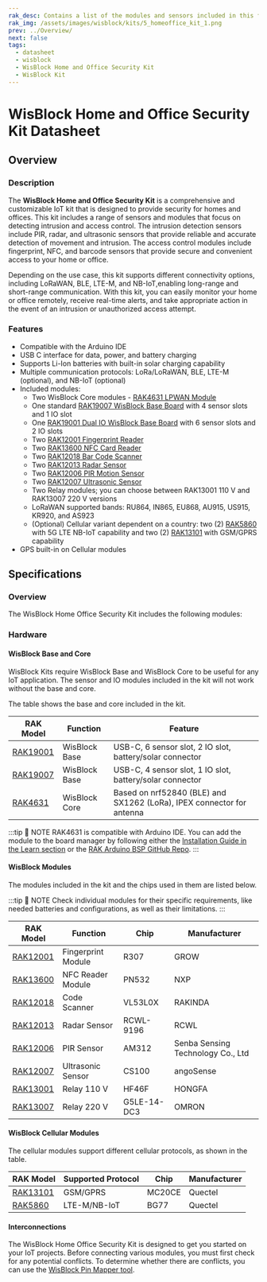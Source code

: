 ```yaml
---
rak_desc: Contains a list of the modules and sensors included in this fully customizable WisBlock IoT Kit for your home and office security applications.
rak_img: /assets/images/wisblock/kits/5_homeoffice_kit_1.png
prev: ../Overview/
next: false
tags:
  - datasheet
  - wisblock
  - WisBlock Home and Office Security Kit
  - WisBlock Kit
---
```


# WisBlock Home and Office Security Kit Datasheet

## Overview

### Description

The **WisBlock Home and Office Security Kit** is a comprehensive and customizable IoT kit that is designed to provide security for homes and offices. This kit includes a range of sensors and modules that focus on detecting intrusion and access control. The intrusion detection sensors include PIR, radar, and ultrasonic sensors that provide reliable and accurate detection of movement and intrusion. The access control modules include fingerprint, NFC, and barcode sensors that provide secure and convenient access to your home or office.

Depending on the use case, this kit supports different connectivity options, including LoRaWAN, BLE, LTE-M, and NB-IoT,enabling long-range and short-range communication. With this kit, you can easily monitor your home or office remotely, receive real-time alerts, and take appropriate action in the event of an intrusion or unauthorized access attempt.

### Features

- Compatible with the Arduino IDE
- USB C interface for data, power, and battery charging
- Supports Li-Ion batteries with built-in solar charging capability
- Multiple communication protocols: LoRa/LoRaWAN, BLE, LTE-M (optional), and NB-IoT (optional)
- Included modules:
    - Two WisBlock Core modules - [RAK4631 LPWAN Module](/Product-Categories/WisBlock/RAK4631/Quickstart/)
    - One standard [RAK19007 WisBlock Base Board](/Product-Categories/WisBlock/RAK19007/Quickstart/) with 4 sensor slots and 1 IO slot
    - One [RAK19001 Dual IO WisBlock Base Board](/Product-Categories/WisBlock/RAK19001/Overview/) with 6 sensor slots and 2 IO slots
    - Two [RAK12001 Fingerprint Reader](/Product-Categories/WisBlock/RAK12001/Quickstart/)
    - Two [RAK13600 NFC Card Reader](/Product-Categories/WisBlock/RAK13600/Quickstart/)
    - Two [RAK12018 Bar Code Scanner](/Product-Categories/WisBlock/RAK12018/Quickstart/)
    - Two [RAK12013 Radar Sensor](/Product-Categories/WisBlock/RAK12013/Quickstart/)
    - Two [RAK12006 PIR Motion Sensor](/Product-Categories/WisBlock/RAK12006/Quickstart/)
    - Two [RAK12007 Ultrasonic Sensor](/Product-Categories/WisBlock/RAK12007/Quickstart/)
    - Two Relay modules; you can choose between RAK13001 110&nbsp;V and RAK13007 220&nbsp;V versions
    - LoRaWAN supported bands: RU864, IN865, EU868, AU915, US915, KR920, and AS923
    - (Optional) Cellular variant dependent on a country: two (2) [RAK5860](/Product-Categories/WisBlock/RAK5860/Quickstart/) with 5G LTE NB-IoT capability and two (2) [RAK13101](/Product-Categories/WisBlock/RAK13101/Quickstart/) with GSM/GPRS capability
- GPS built-in on Cellular modules

## Specifications

### Overview

The WisBlock Home Office Security Kit includes the following modules:

<rk-img
  src="/assets/images/wisblock/kits/5_homeoffice_kit_2.png"
  width="80%"
  caption="Modules of the WisBlock Home Office Security Kit"
/>

### Hardware

#### WisBlock Base and Core

WisBlock Kits require WisBlock Base and WisBlock Core to be useful for any IoT application. The sensor and IO modules included in the kit will not work without the base and core.

The table shows the base and core included in the kit.

| RAK Model                                         | Function      | Feature                                                               |
| ------------------------------------------------- | ------------- | --------------------------------------------------------------------- |
| [RAK19001](/Product-Categories/WisBlock/RAK19003) | WisBlock Base | USB-C, 6 sensor slot, 2 IO slot, battery/solar connector              |
| [RAK19007](/Product-Categories/WisBlock/RAK19007) | WisBlock Base | USB-C, 4 sensor slot, 1 IO slot, battery/solar connector              |
| [RAK4631](/Product-Categories/WisBlock/RAK4631)   | WisBlock Core | Based on nrf52840 (BLE) and SX1262 (LoRa), IPEX connector for antenna |

:::tip 📝 NOTE
RAK4631 is compatible with Arduino IDE. You can add the module to the board manager by following either the [Installation Guide in the Learn section](https://docs.rakwireless.com/Knowledge-Hub/Learn/Installation-of-Board-Support-Package-in-Arduino-IDE/) or the [RAK Arduino BSP GitHub Repo](https://github.com/RAKWireless/RAKwireless-Arduino-BSP-Index).
:::

#### WisBlock Modules

The modules included in the kit and the chips used in them are listed below.

:::tip 📝 NOTE
Check individual modules for their specific requirements, like needed batteries and configurations, as well as their limitations.
:::

| RAK Model                                         | Function           | Chip        | Manufacturer                      |
| ------------------------------------------------- | ------------------ | ----------- | --------------------------------- |
| [RAK12001](/Product-Categories/WisBlock/RAK12001) | Fingerprint Module | R307        | GROW                              |
| [RAK13600](/Product-Categories/WisBlock/RAK13600) | NFC Reader Module  | PN532       | NXP                               |
| [RAK12018](/Product-Categories/WisBlock/RAK12018) | Code Scanner       | VL53L0X     | RAKINDA                           |
| [RAK12013](/Product-Categories/WisBlock/RAK12013) | Radar Sensor       | RCWL-9196   | RCWL                              |
| [RAK12006](/Product-Categories/WisBlock/RAK12006) | PIR Sensor         | AM312       | Senba Sensing Technology Co., Ltd |
| [RAK12007](/Product-Categories/WisBlock/RAK12007) | Ultrasonic Sensor  | CS100       | angoSense                         |
| [RAK13001](/Product-Categories/WisBlock/RAK13001) | Relay 110&nbsp;V   | HF46F       | HONGFA                            |
| [RAK13007](/Product-Categories/WisBlock/RAK13007) | Relay 220&nbsp;V   | G5LE-14-DC3 | OMRON                             |

#### WisBlock Cellular Modules

The cellular modules support different cellular protocols, as shown in the table.

| RAK Model                                         | Supported Protocol | Chip   | Manufacturer |
| ------------------------------------------------- | ------------------ | ------ | ------------ |
| [RAK13101](/Product-Categories/WisBlock/RAK13101) | GSM/GPRS           | MC20CE | Quectel      |
| [RAK5860](/Product-Categories/WisBlock/RAK5860)   | LTE-M/NB-IoT       | BG77   | Quectel      |

#### Interconnections

The WisBlock Home Office Security Kit is designed to get you started on your IoT projects. Before connecting various modules, you must first check for any potential conflicts. To determine whether there are conflicts, you can use the [WisBlock Pin Mapper tool](https://docs.rakwireless.com/Knowledge-Hub/Pin-Mapper/).
